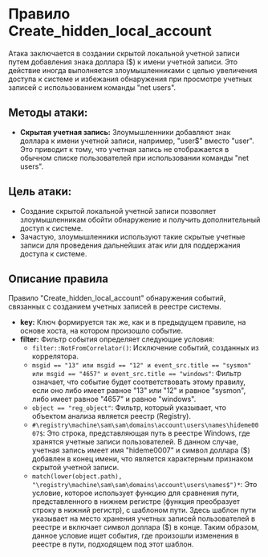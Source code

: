 #  Правило Create_hidden_local_account

Атака заключается в создании скрытой локальной учетной записи путем добавления знака доллара ($) к имени учетной записи. Это действие иногда выполняется злоумышленниками с целью увеличения доступа к системе и избежания обнаружения при просмотре учетных записей с использованием команды "net users".

## Методы атаки:

- **Скрытая учетная запись:** Злоумышленники добавляют знак доллара к имени учетной записи, например, "user$" вместо "user". Это приводит к тому, что учетная запись не отображается в обычном списке пользователей при использовании команды "net users".

## Цель атаки:

 - Создание скрытой локальной учетной записи позволяет злоумышленникам обойти обнаружение и получить дополнительный доступ к системе.
 - Зачастую, злоумышленники используют такие скрытые учетные записи для проведения дальнейших атак или для поддержания доступа к системе.

## Описание правила

Правило "Create_hidden_local_account" обнаружения событий, связанных с созданием учетных записей в реестре системы.

- **key:** Ключ формируется так же, как и в предыдущем правиле, на основе хоста, на котором произошло событие.
- **filter:** Фильтр события определяет следующие условия:
  - `filter::NotFromCorrelator()`: Исключение событий, созданных из коррелятора.
  - `msgid == "13" или msgid == "12" и event_src.title == "sysmon" или msgid == "4657" и event_src.title == "windows"`: Фильтр означает, что событие будет соответствовать этому правилу, если оно либо имеет равное "13" или "12" и равное "sysmon", либо имеет равное "4657" и равное "windows".
  - `object == "reg_object"`: Фильтр, который указывает, что объектом анализа является реестр (Registry).
  - `#\registry\machine\sam\sam\domains\account\users\names\hideme0007$`: Это строка, представляющая путь в реестре Windows, где хранятся учетные записи пользователей. В данном случае, учетная запись имеет имя "hideme0007" и символ доллара ($) добавлен в конец имени, что является характерным признаком скрытой учетной записи.
  - `match(lower(object.path), "\registry\machine\sam\sam\domains\account\users\names$")*`: Это условие, которое использует функцию для сравнения пути, представленного в нижнем регистре (функция преобразует строку в нижний регистр), с шаблоном пути. Здесь шаблон пути указывает на место хранения учетных записей пользователей в реестре и включает символ доллара ($) в конце. Таким образом, данное условие ищет события, где произошли изменения в реестре в пути, подходящем под этот шаблон.
